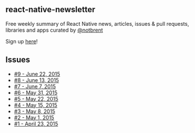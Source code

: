 ## react-native-newsletter

Free weekly summary of React Native news, articles, issues & pull requests, libraries and apps curated by [@notbrent](http://twitter.com/notbrent)

Sign up [here](http://url.brentvatne.ca/143N1)!

## Issues

- [#9 - June 22, 2015](http://brentvatne.ca/react-native-newsletter/22-06-2015.html)
- [#8 - June 13, 2015](http://brentvatne.ca/react-native-newsletter/13-06-2015.html)
- [#7 - June 7, 2015](http://brentvatne.ca/react-native-newsletter/07-06-2015.html)
- [#6 - May 31, 2015](http://brentvatne.ca/react-native-newsletter/31-05-2015.html)
- [#5 - May 22, 2015](http://brentvatne.ca/react-native-newsletter/22-05-2015.html)
- [#4 - May 15, 2015](http://brentvatne.ca/react-native-newsletter/15-05-2015.html)
- [#3 - May 8, 2015](http://brentvatne.ca/react-native-newsletter/08-05-2015.html)
- [#2 - May 1, 2015](http://brentvatne.ca/react-native-newsletter/01-05-2015.html)
- [#1 - April 23, 2015](http://brentvatne.ca/react-native-newsletter/23-04-2015.html)
